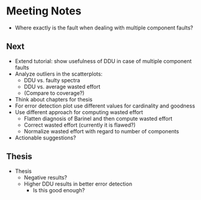 # Meeting Notes
- Where exactly is the fault when dealing with multiple component faults?

## Next
- Extend tutorial: show usefulness of DDU in case of multiple component faults
- Analyze outliers in the scatterplots:
    - DDU vs. faulty spectra
    - DDU vs. average wasted effort
    - (Compare to coverage?)
- Think about chapters for thesis 
- For error detection plot use different values for cardinality and goodness
- Use different approach for computing wasted effort
    - Flatten diagnosis of Barinel and then compute wasted effort
    - Correct wasted effort (currently it is flawed?)
    - Normalize wasted effort with regard to number of components
- Actionable suggestions?

## Thesis
- Thesis
    - Negative results?
    - Higher DDU results in better error detection
        - Is this good enough?